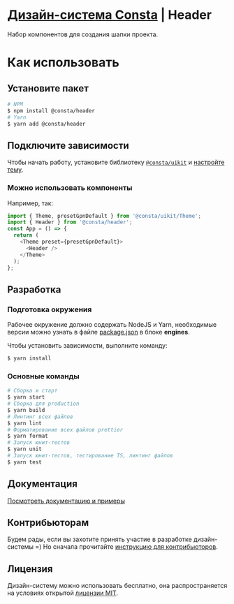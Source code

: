 # [Дизайн-система Consta](http://consta.design/) | Header

Набор компонентов для создания шапки проекта.

# Как использовать

## Установите пакет

```sh
# NPM
$ npm install @consta/header
# Yarn
$ yarn add @consta/header
```

## Подключите зависимости

Чтобы начать работу, установите библиотеку [`@consta/uikit`](https://www.npmjs.com/package/@consta/uikit) и [настройте тему](http://portal.consta.design/libs/portal/theme-themeabout).

### Можно использовать компоненты

Например, так:

```js
import { Theme, presetGpnDefault } from '@consta/uikit/Theme';
import { Header } from '@consta/header';
const App = () => {
  return (
    <Theme preset={presetGpnDefault}>
      <Header />
    </Theme>
  );
};
```

## Разработка

### Подготовка окружения

Рабочее окружение должно содержать NodeJS и Yarn, необходимые версии можно узнать в файле [package.json](./package.json) в блоке **engines**.

Чтобы установить зависимости, выполните команду:

```sh
$ yarn install
```

### Основные команды

```sh
# Сборка и старт
$ yarn start
# Сборка для production
$ yarn build
# Линтинг всех файлов
$ yarn lint
# Форматирование всех файлов prettier
$ yarn format
# Запуск юнит-тестов
$ yarn unit
# Запуск юнит-тестов, тестирование TS, линтинг файлов
$ yarn test
```

## Документация

[Посмотреть документацию и примеры](http://header.consta.design/)

## Контрибьюторам

Будем рады, если вы захотите принять участие в разработке дизайн-системы =) Но сначала прочитайте [инструкцию для контрибьюторов](http://portal.consta.design/libs/portal/custom-contribute).

## Лицензия

Дизайн-систему можно использовать бесплатно, она распространяется на условиях открытой [лицензии MIT](https://consta.design/static/licence_mit.pdf).
